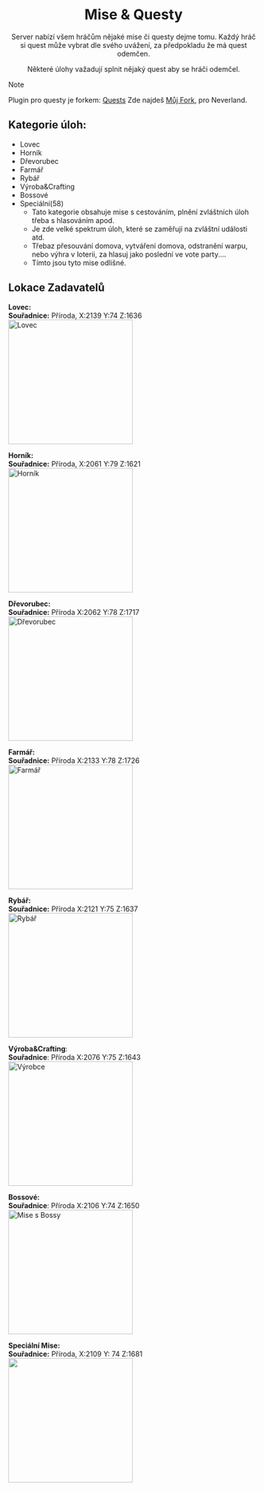 <div align=center>

# Mise & Questy
Server nabízí všem hráčům nějaké mise či questy dejme tomu.
Každý hráč si quest může vybrat dle svého uvážení, za předpokladu že má quest odemčen.

Některé úlohy važadují splnit nějaký quest aby se hráči odemčel.
</div>

> [!NOTE]
> Plugin pro questy je forkem: [Quests](https://github.com/LMBishop/Quests)
> Zde najdeš [Můj Fork](https://github.com/EncryptSL/Quests), pro Neverland.

## Kategorie úloh:
- Lovec
- Horník
- Dřevorubec
- Farmář
- Rybář
- Výroba&Crafting
- Bossové
- Speciální(58)
    - Tato kategorie obsahuje mise s cestováním, plnění zvláštních úloh třeba s hlasováním apod.
    - Je zde velké spektrum úloh, které se zaměřují na zvláštní události atd.
    - Třebaz přesouvání domova, vytváření domova, odstranění warpu, nebo výhra v loterii, za hlasuj jako poslední ve vote party....
    - Tímto jsou tyto mise odlišné.


## Lokace Zadavatelů

**Lovec:**\
**Souřadnice:** Příroda, X:2139 Y:74 Z:1636\
<img src="https://i.imgur.com/YlgE86G.jpg" title="Lovec" height=250>

**Horník:**\
**Souřadnice:** Příroda, X:2061 Y:79 Z:1621\
<img src="https://i.imgur.com/eacecPe.jpg" title="Horník" height=250>


 **Dřevorubec:**\
 **Souřadnice:** Příroda X:2062 Y:78 Z:1717\
<img src="https://i.imgur.com/pLd5RWz.jpg" title="Dřevorubec" height=250>

**Farmář:**\
**Souřadnice:** Příroda X:2133 Y:78 Z:1726\
<img src="https://i.imgur.com/G4L2Ek8.jpg" title="Farmář" height=250>

**Rybář:**\
**Souřadnice:** Příroda X:2121 Y:75 Z:1637\
<img src="https://i.imgur.com/MwcxyUL.jpg" title="Rybář" height=250>

**Výroba&Crafting**:\
**Souřadnice**: Příroda X:2076 Y:75 Z:1643\
<img src="https://i.imgur.com/HI8O74D.jpg" title="Výrobce" height=250>

**Bossové:**\
**Souřadnice**: Příroda X:2106 Y:74 Z:1650\
<img src="https://i.imgur.com/lHXNbFY.jpg" title="Mise s Bossy" height=250>

**Speciální Mise:**\
**Souřadnice:** Příroda, X:2109 Y: 74 Z:1681\
<img src="https://i.imgur.com/hLFJ6lK.jpg" height=250>